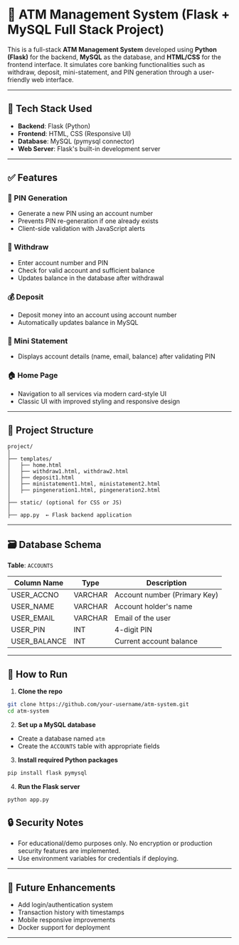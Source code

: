 

# 🏦 ATM Management System (Flask + MySQL Full Stack Project)

This is a full-stack **ATM Management System** developed using **Python (Flask)** for the backend, **MySQL** as the database, and **HTML/CSS** for the frontend interface. It simulates core banking functionalities such as withdraw, deposit, mini-statement, and PIN generation through a user-friendly web interface.

---

## 🔧 Tech Stack Used

* **Backend**: Flask (Python)
* **Frontend**: HTML, CSS (Responsive UI)
* **Database**: MySQL (pymysql connector)
* **Web Server**: Flask's built-in development server

---

## ✅ Features

### 🔐 PIN Generation

* Generate a new PIN using an account number
* Prevents PIN re-generation if one already exists
* Client-side validation with JavaScript alerts

### 💸 Withdraw

* Enter account number and PIN
* Check for valid account and sufficient balance
* Updates balance in the database after withdrawal

### 💰 Deposit

* Deposit money into an account using account number
* Automatically updates balance in MySQL

### 📄 Mini Statement

* Displays account details (name, email, balance) after validating PIN

### 🏠 Home Page

* Navigation to all services via modern card-style UI
* Classic UI with improved styling and responsive design

---

## 📁 Project Structure

```
project/
│
├── templates/
│   ├── home.html
│   ├── withdraw1.html, withdraw2.html
│   ├── deposit1.html
│   ├── ministatement1.html, ministatement2.html
│   ├── pingeneration1.html, pingeneration2.html
│
├── static/ (optional for CSS or JS)
│
├── app.py  ← Flask backend application
```

---

## 🗃️ Database Schema

**Table**: `ACCOUNTS`

| Column Name   | Type    | Description                  |
| ------------- | ------- | ---------------------------- |
| USER\_ACCNO   | VARCHAR | Account number (Primary Key) |
| USER\_NAME    | VARCHAR | Account holder's name        |
| USER\_EMAIL   | VARCHAR | Email of the user            |
| USER\_PIN     | INT     | 4-digit PIN                  |
| USER\_BALANCE | INT     | Current account balance      |

---

## 🚀 How to Run

1. **Clone the repo**

```bash
git clone https://github.com/your-username/atm-system.git
cd atm-system
```

2. **Set up a MySQL database**

* Create a database named `atm`
* Create the `ACCOUNTS` table with appropriate fields

3. **Install required Python packages**

```bash
pip install flask pymysql
```

4. **Run the Flask server**

```bash
python app.py
```


## 🔒 Security Notes

* For educational/demo purposes only. No encryption or production security features are implemented.
* Use environment variables for credentials if deploying.

---


## 📌 Future Enhancements

* Add login/authentication system
* Transaction history with timestamps
* Mobile responsive improvements
* Docker support for deployment

---


